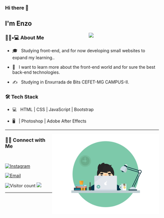 ### Hi there 👋<h2> I'm Enzo</h2>

<img align='right' src="https://media.giphy.com/media/M9gbBd9nbDrOTu1Mqx/giphy.gif" width="230">

<h3> 👨🏻•💻 About Me </h3>




- 🎓 &nbsp; Studying front-end, and for now developing small websites to expand my learning..

- 🌱 &nbsp; I want to learn more about the front-end world and for sure the best back-end technologies.

- ✍️ &nbsp; Studying in Enxurrada de Bits CEFET-MG CAMPUS-II.



<h3>🛠 Tech Stack</h3>



- 💻 &nbsp; HTML | CSS | JavaScript | Bootstrap 


- 🖥 &nbsp; | Photoshop | Adobe After Effects




<hr>

<img src="https://github.com/nirala69/nirala69/blob/master/70804f7e25b11f29db904f2fa7b4cd9d.gif" width="350" align='right'>



<h3> 🤝🏻 Connect with Me </h3>

<br>



<p align="center">



<a href="https://www.instagram.com/i__disbalance/"><img alt="Instagram" src="https://img.shields.io/badge/Instagram-i__disbalance-black?style=flat-square&logo=instagram"></a>

<a href="contato.enzorabello@gmail.com"><img alt="Email"></a>

</p>





![Visitor count](https://visitor-badge.laobi.icu/badge?page_id=shivam0110.shivam0110)   <img src="https://media.giphy.com/media/dxn6fRlTIShoeBr69N/giphy.gif" width="30">





<hr>




